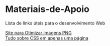 # Materiais-de-Apoio
Lista de links úteis para o desenvolvimento Web

[Site para Otimizar imagens PNG](https://tinypng.com/)   
[Tudo sobre CSS em apenas uma página](http://www.cheat-sheets.org/sites/css.su/)   

